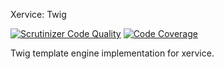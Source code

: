Xervice: Twig

[![Scrutinizer Code Quality](https://scrutinizer-ci.com/g/xervice/twig/badges/quality-score.png?b=master)](https://scrutinizer-ci.com/g/xervice/twig/?branch=master)
[![Code Coverage](https://scrutinizer-ci.com/g/xervice/twig/badges/coverage.png?b=master)](https://scrutinizer-ci.com/g/xervice/twig/?branch=master)

Twig template engine implementation for xervice.